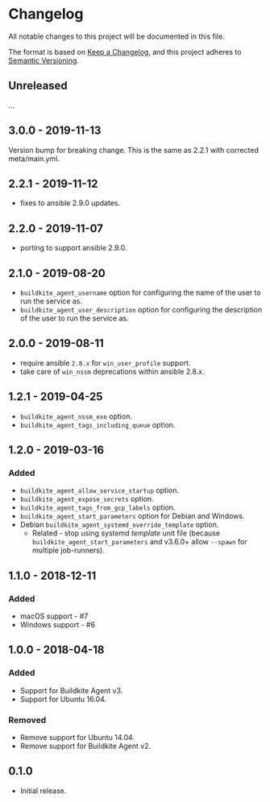 # Changelog

All notable changes to this project will be documented in this file.

The format is based on [Keep a Changelog](https://keepachangelog.com/en/1.0.0/),
and this project adheres to [Semantic Versioning](https://semver.org/spec/v2.0.0.html).

## Unreleased

...

## 3.0.0 - 2019-11-13

Version bump for breaking change. This is the same as 2.2.1 with corrected meta/main.yml.

## 2.2.1 - 2019-11-12

- fixes to ansible 2.9.0 updates.

## 2.2.0 - 2019-11-07

- porting to support ansible 2.9.0.

## 2.1.0 - 2019-08-20

- `buildkite_agent_username` option for configuring the name of the user to run the service as.
- `buildkite_agent_user_description` option for configuring the description of the user to run the service as.

## 2.0.0 - 2019-08-11

- require ansible `2.8.x` for `win_user_profile` support.
- take care of `win_nssm` deprecations within ansible 2.8.x.

## 1.2.1 - 2019-04-25

- `buildkite_agent_nssm_exe` option.
- `buildkite_agent_tags_including_queue` option.

## 1.2.0 - 2019-03-16

### Added

- `buildkite_agent_allow_service_startup` option.
- `buildkite_agent_expose_secrets` option.
- `buildkite_agent_tags_from_gcp_labels` option.
- `buildkite_agent_start_parameters` option for Debian and Windows.
- Debian `buildkite_agent_systemd_override_template` option.
  - Related - stop using systemd _template_ unit file (because `buildkite_agent_start_parameters` and v3.6.0+ allow `--spawn` for multiple job-runners).

## 1.1.0 - 2018-12-11

### Added

- macOS support - #7
- Windows support - #6

## 1.0.0 - 2018-04-18

### Added

- Support for Buildkite Agent v3.
- Support for Ubuntu 16.04.

### Removed

- Remove support for Ubuntu 14.04.
- Remove support for Buildkite Agent v2.

## 0.1.0

- Initial release.

